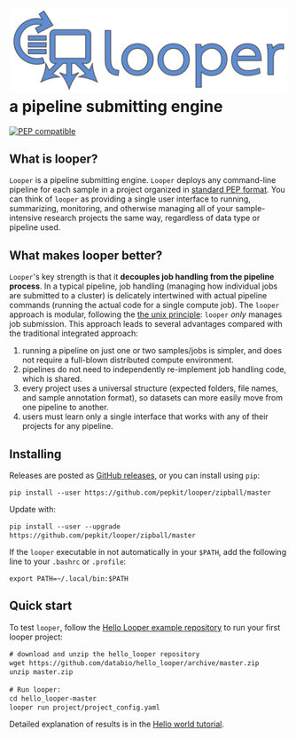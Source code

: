 # <img src="img/looper_logo.svg" class="img-header"> a pipeline submitting engine

[![PEP compatible](http://pepkit.github.io/img/PEP-compatible-green.svg)](http://pepkit.github.io)

## What is looper?

`Looper` is a pipeline submitting engine. `Looper` deploys any command-line pipeline for each sample in a project organized in [standard PEP format](https://pepkit.github.io/docs/home/). You can think of `looper` as providing a single user interface to running, summarizing, monitoring, and otherwise managing all of your sample-intensive research projects the same way, regardless of data type or pipeline used.

## What makes looper better?

`Looper`'s key strength is that it **decouples job handling from the pipeline process**. In a typical pipeline, job handling (managing how individual jobs are submitted to a cluster) is delicately intertwined with actual pipeline commands (running the actual code for a single compute job). The `looper` approach is modular, following the [the unix principle](https://en.wikipedia.org/wiki/Unix_philosophy): `looper` *only* manages job submission. This approach leads to several advantages compared with the traditional integrated approach:

1. running a pipeline on just one or two samples/jobs is simpler, and does not require a full-blown distributed compute environment.
2. pipelines do not need to independently re-implement job handling code, which is shared.
3. every project uses a universal structure (expected folders, file names, and sample annotation format), so datasets can more easily move from one pipeline to another.
4. users must learn only a single interface that works with any of their projects for any pipeline.


 

## Installing

Releases are posted as [GitHub releases](https://github.com/pepkit/looper/releases), or you can install using `pip`:


```
pip install --user https://github.com/pepkit/looper/zipball/master
```

Update with:

```
pip install --user --upgrade https://github.com/pepkit/looper/zipball/master
```

If the `looper` executable in not automatically in your `$PATH`, add the following line to your `.bashrc` or `.profile`:

```
export PATH=~/.local/bin:$PATH
```

## Quick start

To test `looper`, follow the [Hello Looper example repository](https://github.com/databio/hello_looper) to run your first looper project:


```
# download and unzip the hello_looper repository
wget https://github.com/databio/hello_looper/archive/master.zip
unzip master.zip

# Run looper:
cd hello_looper-master
looper run project/project_config.yaml
```

Detailed explanation of results is in the [Hello world tutorial](hello-world.md).
